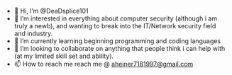 - 👋 Hi, I’m @DeaDsplice101
- 👀 I’m interested in everything about computer security (although i am truly a newb), and wanting to break into the IT/Network security field and industry.
- 🌱 I’m currently learning beginning programming and coding languages
- 💞️ I’m looking to collaborate on anything that people think i can help with (at my limited skill set and ability).
- 📫 How to reach me reach me @ aheiner7181997@gmail.com

<!---
DeaDsplice101/DeaDsplice101 is a ✨ special ✨ repository because its `README.md` (this file) appears on your GitHub profile.
You can click the Preview link to take a look at your changes.
--->
